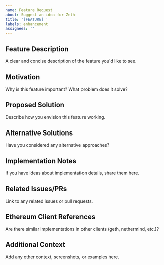 ```yaml
---
name: Feature Request
about: Suggest an idea for Zeth
title: '[FEATURE] '
labels: enhancement
assignees: ''
---
```


## Feature Description
A clear and concise description of the feature you'd like to see.

## Motivation
Why is this feature important? What problem does it solve?

## Proposed Solution
Describe how you envision this feature working.

## Alternative Solutions
Have you considered any alternative approaches?

## Implementation Notes
If you have ideas about implementation details, share them here.

## Related Issues/PRs
Link to any related issues or pull requests.

## Ethereum Client References
Are there similar implementations in other clients (geth, nethermind, etc.)?

## Additional Context
Add any other context, screenshots, or examples here.

